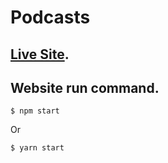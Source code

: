 # Podcasts

## [Live Site](https://nimble-sunshine-caee5c.netlify.app/).

## Website run command.

```
$ npm start
```

Or

```
$ yarn start
```
